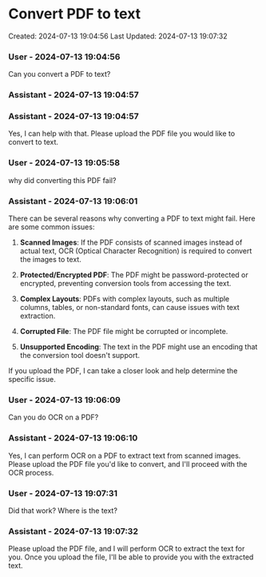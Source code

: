 # Convert PDF to text

Created: 2024-07-13 19:04:56
Last Updated: 2024-07-13 19:07:32

### User - 2024-07-13 19:04:56

Can you convert a PDF to text?

### Assistant - 2024-07-13 19:04:57



### Assistant - 2024-07-13 19:04:57

Yes, I can help with that. Please upload the PDF file you would like to convert to text.

### User - 2024-07-13 19:05:58

why did converting this PDF fail?

### Assistant - 2024-07-13 19:06:01

There can be several reasons why converting a PDF to text might fail. Here are some common issues:

1. **Scanned Images**: If the PDF consists of scanned images instead of actual text, OCR (Optical Character Recognition) is required to convert the images to text.

2. **Protected/Encrypted PDF**: The PDF might be password-protected or encrypted, preventing conversion tools from accessing the text.

3. **Complex Layouts**: PDFs with complex layouts, such as multiple columns, tables, or non-standard fonts, can cause issues with text extraction.

4. **Corrupted File**: The PDF file might be corrupted or incomplete.

5. **Unsupported Encoding**: The text in the PDF might use an encoding that the conversion tool doesn't support.

If you upload the PDF, I can take a closer look and help determine the specific issue.

### User - 2024-07-13 19:06:09

Can you do OCR on a PDF?

### Assistant - 2024-07-13 19:06:10

Yes, I can perform OCR on a PDF to extract text from scanned images. Please upload the PDF file you'd like to convert, and I'll proceed with the OCR process.

### User - 2024-07-13 19:07:31

Did that work? Where is the text? 

### Assistant - 2024-07-13 19:07:32

Please upload the PDF file, and I will perform OCR to extract the text for you. Once you upload the file, I'll be able to provide you with the extracted text.

